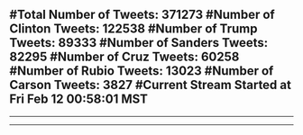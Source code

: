 #Total Number of Tweets: 371273 
#Number of Clinton Tweets: 122538
#Number of Trump Tweets: 89333
#Number of Sanders Tweets: 82295
#Number of Cruz Tweets: 60258
#Number of Rubio Tweets: 13023
#Number of Carson Tweets: 3827
#Current Stream Started at Fri Feb 12 00:58:01 MST
---
---
---
